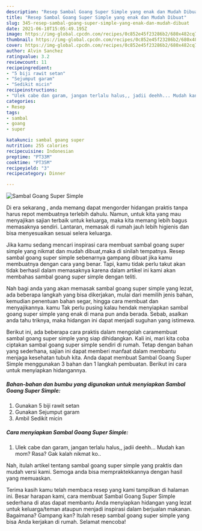 ```yaml
---
description: "Resep Sambal Goang Super Simple yang enak dan Mudah Dibuat"
title: "Resep Sambal Goang Super Simple yang enak dan Mudah Dibuat"
slug: 345-resep-sambal-goang-super-simple-yang-enak-dan-mudah-dibuat
date: 2021-06-10T15:05:49.195Z
image: https://img-global.cpcdn.com/recipes/0c852e45f23286b2/680x482cq70/sambal-goang-super-simple-foto-resep-utama.jpg
thumbnail: https://img-global.cpcdn.com/recipes/0c852e45f23286b2/680x482cq70/sambal-goang-super-simple-foto-resep-utama.jpg
cover: https://img-global.cpcdn.com/recipes/0c852e45f23286b2/680x482cq70/sambal-goang-super-simple-foto-resep-utama.jpg
author: Alvin Sanchez
ratingvalue: 3.2
reviewcount: 11
recipeingredient:
- "5 biji rawit setan"
- "Sejumput garam"
- "Sedikit micin"
recipeinstructions:
- "Ulek cabe dan garam, jangan terlalu halus,, jadii deehh... Mudah kan mom? Rasa? Gak kalah nikmat ko.."
categories:
- Resep
tags:
- sambal
- goang
- super

katakunci: sambal goang super 
nutrition: 255 calories
recipecuisine: Indonesian
preptime: "PT33M"
cooktime: "PT35M"
recipeyield: "3"
recipecategory: Dinner

---
```



![Sambal Goang Super Simple](https://img-global.cpcdn.com/recipes/0c852e45f23286b2/680x482cq70/sambal-goang-super-simple-foto-resep-utama.jpg)

Di era  sekarang , anda memang dapat mengorder hidangan praktis tanpa harus repot membuatnya terlebih dahulu. Namun, untuk kita yang mau menyajikan sajian terbaik untuk keluarga, maka kita memang lebih bagus memasaknya sendiri. Lantaran, memasak di rumah jauh lebih higienis dan bisa menyesuaikan sesuai selera keluarga.

Jika kamu sedang mencari inspirasi cara membuat sambal goang super simple yang nikmat dan mudah dibuat,maka di sinilah tempatnya. Resep sambal goang super simple  sebenarnya gampang dibuat jika kamu membuatnya dengan cara yang benar. Tapi, kamu tidak perlu takut akan tidak berhasil dalam memasaknya 
karena dalam artikel ini kami akan membahas sambal goang super simple dengan teliti.  



Nah bagi anda yang akan memasak sambal goang super simple yang lezat, ada beberapa langkah yang bisa dikerjakan, mulai dari memilih jenis bahan, kemudian penentuan bahan segar, hingga cara membuat dan menyajikannya. kamu Tak perlu pusing kalau hendak menyiapkan sambal goang super simple yang enak di mana pun anda berada. Sebab, asalkan anda  tahu triknya, maka hidangan ini dapat menjadi suguhan yang istimewa.

Berikut ini, ada beberapa cara praktis  dalam mengolah caramembuat sambal goang super simple yang siap dihidangkan. Kali ini, mari kita coba ciptakan sambal goang super simple sendiri di rumah. Tetap dengan bahan yang sederhana, sajian ini dapat memberi manfaat dalam membantu menjaga kesehatan tubuh kita. Anda dapat membuat Sambal Goang Super Simple menggunakan 3 bahan dan 1 langkah pembuatan. Berikut ini cara untuk menyiapkan hidangannya.

<!--inarticleads1-->

##### Bahan-bahan dan bumbu yang digunakan untuk menyiapkan Sambal Goang Super Simple:

1. Gunakan 5 biji rawit setan
1. Gunakan Sejumput garam
1. Ambil Sedikit micin




<!--inarticleads2-->

##### Cara menyiapkan Sambal Goang Super Simple:

1. Ulek cabe dan garam, jangan terlalu halus,, jadii deehh... Mudah kan mom? Rasa? Gak kalah nikmat ko..




Nah, itulah artikel tentang  sambal goang super simple  yang praktis dan mudah versi kami. Semoga anda bisa mempraktekkannya dengan hasil yang memuaskan. 

Terima kasih kamu telah membaca resep yang kami tampilkan di halaman ini. Besar harapan kami, cara membuat  Sambal Goang Super Simple sederhana di atas dapat membantu Anda menyiapkan hidangan yang lezat untuk keluarga/teman ataupun menjadi inspirasi dalam berjualan makanan. Bagaimana? Gampang kan? Itulah resep sambal goang super simple yang bisa Anda kerjakan di rumah. Selamat mencoba!

